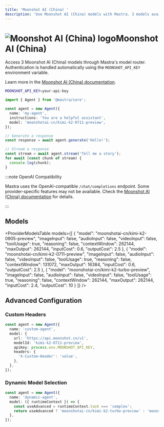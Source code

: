 ```yaml
---
title: 'Moonshot AI (China) '
description: 'Use Moonshot AI (China) models with Mastra. 3 models available.'
---
```


# <img src="https://models.dev/logos/moonshotai-cn.svg" alt="Moonshot AI (China) logo" className="inline w-8 h-8 mr-2 align-middle dark:invert dark:brightness-0 dark:contrast-200" />Moonshot AI (China)

Access 3 Moonshot AI (China) models through Mastra's model router. Authentication is handled automatically using the `MOONSHOT_API_KEY` environment variable.

Learn more in the [Moonshot AI (China) documentation](https://platform.moonshot.cn).

```bash
MOONSHOT_API_KEY=your-api-key
```

```typescript
import { Agent } from '@mastra/core';

const agent = new Agent({
  name: 'my-agent',
  instructions: 'You are a helpful assistant',
  model: 'moonshotai-cn/kimi-k2-0711-preview',
});

// Generate a response
const response = await agent.generate('Hello!');

// Stream a response
const stream = await agent.stream('Tell me a story');
for await (const chunk of stream) {
  console.log(chunk);
}
```

:::note OpenAI Compatibility

Mastra uses the OpenAI-compatible `/chat/completions` endpoint. Some provider-specific features may not be available. Check the [Moonshot AI (China) documentation](https://platform.moonshot.cn) for details.

:::

## Models

<ProviderModelsTable
models={[
{
"model": "moonshotai-cn/kimi-k2-0905-preview",
"imageInput": false,
"audioInput": false,
"videoInput": false,
"toolUsage": true,
"reasoning": false,
"contextWindow": 262144,
"maxOutput": 262144,
"inputCost": 0.6,
"outputCost": 2.5
},
{
"model": "moonshotai-cn/kimi-k2-0711-preview",
"imageInput": false,
"audioInput": false,
"videoInput": false,
"toolUsage": true,
"reasoning": false,
"contextWindow": 131072,
"maxOutput": 16384,
"inputCost": 0.6,
"outputCost": 2.5
},
{
"model": "moonshotai-cn/kimi-k2-turbo-preview",
"imageInput": false,
"audioInput": false,
"videoInput": false,
"toolUsage": true,
"reasoning": false,
"contextWindow": 262144,
"maxOutput": 262144,
"inputCost": 2.4,
"outputCost": 10
}
]}
/>

## Advanced Configuration

### Custom Headers

```typescript
const agent = new Agent({
  name: 'custom-agent',
  model: {
    url: 'https://api.moonshot.cn/v1',
    modelId: 'kimi-k2-0711-preview',
    apiKey: process.env.MOONSHOT_API_KEY,
    headers: {
      'X-Custom-Header': 'value',
    },
  },
});
```

### Dynamic Model Selection

```typescript
const agent = new Agent({
  name: 'dynamic-agent',
  model: ({ runtimeContext }) => {
    const useAdvanced = runtimeContext.task === 'complex';
    return useAdvanced ? 'moonshotai-cn/kimi-k2-turbo-preview' : 'moonshotai-cn/kimi-k2-0711-preview';
  },
});
```
